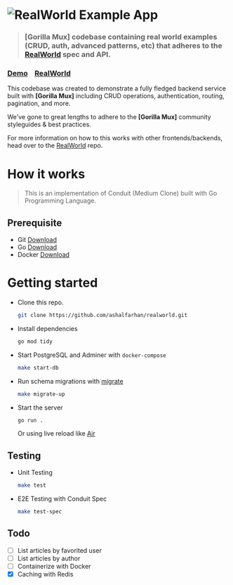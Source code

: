 # ![RealWorld Example App](logo.png)

> ### [Gorilla Mux] codebase containing real world examples (CRUD, auth, advanced patterns, etc) that adheres to the [RealWorld](https://github.com/gothinkster/realworld) spec and API.

### [Demo](https://demo.realworld.io/)&nbsp;&nbsp;&nbsp;&nbsp;[RealWorld](https://github.com/gothinkster/realworld)

This codebase was created to demonstrate a fully fledged backend service built with **[Gorilla Mux]** including CRUD operations, authentication, routing, pagination, and more.

We've gone to great lengths to adhere to the **[Gorilla Mux]** community styleguides & best practices.

For more information on how to this works with other frontends/backends, head over to the [RealWorld](https://github.com/gothinkster/realworld) repo.

# How it works

> This is an implementation of Conduit (Medium Clone) built with Go Programming Language.

## Prerequisite
- Git [Download](https://git-scm.com/book/en/v2/Getting-Started-Installing-Git)
- Go [Download](https://go.dev/dl/)
- Docker [Download](https://docs.docker.com/get-docker/)

# Getting started

- Clone this repo.
  ```bash
  git clone https://github.com/ashalfarhan/realworld.git
  ```
- Install dependencies
  ```bash
  go mod tidy
  ```
- Start PostgreSQL and Adminer with `docker-compose`
  ```bash
  make start-db
  ```
- Run schema migrations with [migrate](https://github.com/golang-migrate/migrate)
  ```bash
  make migrate-up
  ```
- Start the server
  ```bash
  go run .
  ```
  Or using live reload like [Air](https://github.com/cosmtrek/air)


## Testing
- Unit Testing
  ```bash
  make test
  ```
- E2E Testing with Conduit Spec
  ```bash
  make test-spec
  ```

## Todo
- [ ] List articles by favorited user
- [ ] List articles by author
- [ ] Containerize with Docker
- [x] Caching with Redis

